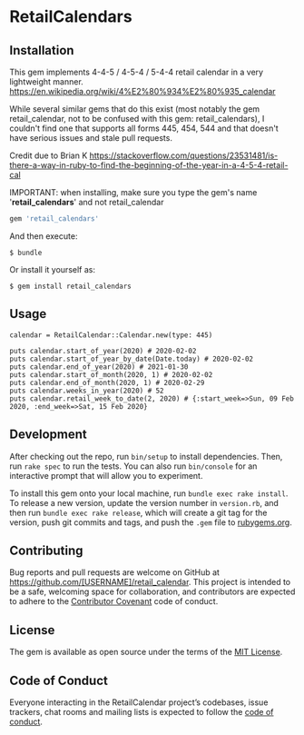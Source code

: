 # RetailCalendars



## Installation

This gem implements 4-4-5 / 4-5-4 / 5-4-4 retail calendar in a very lightweight manner.
https://en.wikipedia.org/wiki/4%E2%80%934%E2%80%935_calendar

While several similar gems that do this exist (most notably the gem retail_calendar, not to be confused with this gem: retail_calendars), I couldn't find one that supports all forms 445, 454, 544 and that doesn't have serious issues and stale pull requests.

Credit due to Brian K https://stackoverflow.com/questions/23531481/is-there-a-way-in-ruby-to-find-the-beginning-of-the-year-in-a-4-5-4-retail-cal

IMPORTANT: when installing, make sure you type the gem's name '**retail_calendars**' and not retail_calendar

```ruby
gem 'retail_calendars'
```

And then execute:

    $ bundle

Or install it yourself as:

    $ gem install retail_calendars

## Usage

    calendar = RetailCalendar::Calendar.new(type: 445)
    
    puts calendar.start_of_year(2020) # 2020-02-02
    puts calendar.start_of_year_by_date(Date.today) # 2020-02-02
    puts calendar.end_of_year(2020) # 2021-01-30
    puts calendar.start_of_month(2020, 1) # 2020-02-02
    puts calendar.end_of_month(2020, 1) # 2020-02-29
    puts calendar.weeks_in_year(2020) # 52
    puts calendar.retail_week_to_date(2, 2020) # {:start_week=>Sun, 09 Feb 2020, :end_week=>Sat, 15 Feb 2020}
    
## Development

After checking out the repo, run `bin/setup` to install dependencies. Then, run `rake spec` to run the tests. You can also run `bin/console` for an interactive prompt that will allow you to experiment.

To install this gem onto your local machine, run `bundle exec rake install`. To release a new version, update the version number in `version.rb`, and then run `bundle exec rake release`, which will create a git tag for the version, push git commits and tags, and push the `.gem` file to [rubygems.org](https://rubygems.org).

## Contributing

Bug reports and pull requests are welcome on GitHub at https://github.com/[USERNAME]/retail_calendar. This project is intended to be a safe, welcoming space for collaboration, and contributors are expected to adhere to the [Contributor Covenant](http://contributor-covenant.org) code of conduct.

## License

The gem is available as open source under the terms of the [MIT License](https://opensource.org/licenses/MIT).

## Code of Conduct

Everyone interacting in the RetailCalendar project’s codebases, issue trackers, chat rooms and mailing lists is expected to follow the [code of conduct](https://github.com/[USERNAME]/retail_calendar/blob/master/CODE_OF_CONDUCT.md).
